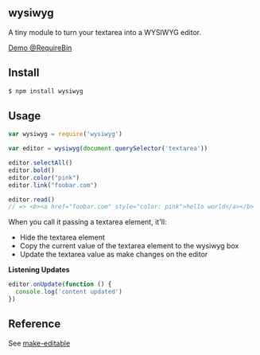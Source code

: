 ## wysiwyg

A tiny module to turn your textarea into a WYSIWYG editor.

[Demo @RequireBin](http://requirebin.com/?gist=0819767d580c1f049b34)

## Install

```bash
$ npm install wysiwyg
```

## Usage

```js
var wysiwyg = require('wysiwyg')

var editor = wysiwyg(document.querySelector('textarea'))

editor.selectAll()
editor.bold()
editor.color("pink")
editor.link("foobar.com")

editor.read()
// => <b><a href="foobar.com" style="color: pink">hello world</a></b>
```

When you call it passing a textarea element, it'll:

* Hide the textarea element
* Copy the current value of the textarea element to the wysiwyg box
* Update the textarea value as make changes on the editor

**Listening Updates**

```js
editor.onUpdate(function () {
  console.log('content updated')
})
```

## Reference

See [make-editable](http://github.com/npm-dom/make-editable)

